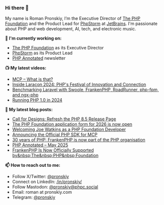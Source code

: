 ### Hi there 👋

My name is Roman Pronskiy, I’m the Executive Director of [The PHP Foundation](https://thephp.foundation/) and the Product Lead for [PhpStorm](https://www.jetbrains.com/phpstorm/) at [JetBrains](https://www.jetbrains.com/). I'm passionate about PHP and web development, AI, tech, and electronic music.

**👷 I'm currently working on:**
- [The PHP Foundation](http://thephp.foundation/) as its Executive Director
- [PhpStorm](https://jetbrains.com/phpstorm/) as its Product Lead
- [PHP Annotated](https://info.jetbrains.com/PHP-Annotated-Subscription.html) newsletter

**📺 My latest videos:**
- [MCP – What is that?](https://www.youtube.com/watch?v=qPVtVulhFC4)
- [Inside Laracon 2024: PHP's Festival of Innovation and Connection](https://www.youtube.com/watch?v=WDitiAjJg7g)
- [Benchmarking Laravel with Swoole, FrankenPHP, RoadRunner, php-fpm, and ngx-php](https://www.youtube.com/watch?v=ZB129Tjkas8)
- [Running PHP 1.0 in 2024](https://www.youtube.com/watch?v=0BPExYh5Anw)

**📜 My latest blog posts:**
<!-- BLOG-POST-LIST:START -->
- [Call for Designs: Refresh the PHP 8.5 Release Page](https://thephp.foundation/blog/2025/10/01/design-contest/)
- [The PHP Foundation application form for 2026 is now open](https://thephp.foundation/blog/2025/09/30/application-form-2026/)
- [Welcoming Joe Watkins as a PHP Foundation Developer](https://thephp.foundation/blog/2025/09/25/joe-watkins/)
- [Announcing the Official PHP SDK for MCP](https://thephp.foundation/blog/2025/09/05/php-mcp-sdk/)
- [30 years of PHP: FrankenPHP is now part of the PHP organisation](https://thephp.foundation/blog/2025/06/08/php-30/)
- [PHP Annotated – May 2025](https://blog.jetbrains.com/phpstorm/2025/05/php-annotated-may-2025)
- [FrankenPHP Is Now Officially Supported by&amp;nbsp;The&amp;nbsp;PHP&amp;nbsp;Foundation](https://thephp.foundation/blog/2025/05/15/frankenphp/)
<!-- BLOG-POST-LIST:END -->

**📫 How to reach out to me:**
- Follow X/Twitter: [@pronskiy](https://twitter.com/pronskiy)
- Connect on LinkedIn: [/in/pronskiy/](https://www.linkedin.com/in/pronskiy/)
- Follow Mastodon: [@pronskiy@phpc.social](https://phpc.social/@pronskiy)
- Email: roman at pronskiy.com
- Telegram: [@pronskiy](https://t.me/pronskiy)

<!--
- 💬 Ask me about [PhpStorm](https://www.jetbrains.com/phpstorm/) and PHP.

Here are some ideas to get you started:

- 🔭 I’m currently working on ...
- 🌱 I’m currently learning ...
- 👯 I’m looking to collaborate on ...
- 🤔 I’m looking for help with ...
- 💬 Ask me about ...
- 📫 How to reach me: ...
- 😄 Pronouns: ...
- ⚡ Fun fact: ...
-->
